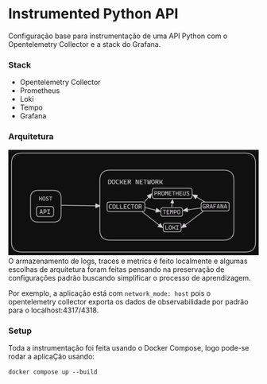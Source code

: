 # Instrumented Python API
Configuração base para instrumentação de uma API Python com o Opentelemetry Collector e a stack do Grafana.

### Stack
- Opentelemetry Collector
- Prometheus
- Loki
- Tempo
- Grafana

### Arquitetura
![System Architecture](docs/system_architecture.png)
O armazenamento de logs, traces e metrics é feito localmente e algumas escolhas de arquitetura foram feitas pensando na preservação de configurações padrão buscando simplificar o processo de aprendizagem.

Por exemplo, a aplicação está com `network_mode: host` pois o opentelemetry collector exporta os dados de observabilidade por padrão para o localhost:4317/4318.

### Setup
Toda a instrumentação foi feita usando o Docker Compose, logo pode-se rodar a aplicaÇão usando:
```
docker compose up --build
```
